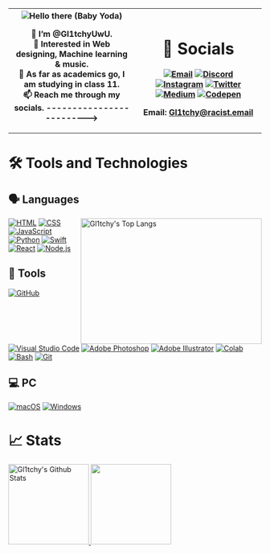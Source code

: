 <table>
  <tr>
    <th width="50%">
      
<img src="https://c.tenor.com/-z2KfO5zAckAAAAC/hello-there-baby-yoda.gif" align="center" alt="Hello there (Baby Yoda)">

👋 I’m @Gl1tchyUwU. <br>
👀 Interested in Web designing, Machine learning & music. <br>
📖 As far as academics go, I am studying in class 11. <br>
📫 Reach me through my socials. ------------------------->
    </th>
<!-- - 💞️ I’m looking to collaborate on ...  -->
<!--
yashppawar/yashppawar is a ✨ special ✨ repository because its `README.md` (this file) appears on your GitHub profile.
You can click the Preview link to take a look at your changes.
-->
<th>

# 🔗 Socials
[![Email](https://img.shields.io/badge/Mail-004788?style=for-the-badge&logo=gmail&logoColor=white)](mailto:Gl1tchy@racist.email)
[![Discord](https://img.shields.io/badge/Discord-7289DA?style=for-the-badge&logo=discord&logoColor=white)](https://discord.com/channels/@me/714699832400412693)
[![Instagram](https://img.shields.io/badge/Instagram-E4405F?style=for-the-badge&logo=instagram&logoColor=white)](https://www.instagram.com/gl1tchy.exe)
[![Twitter](https://img.shields.io/badge/Twitter-1A8CD8?style=for-the-badge&logo=twitter&logoColor=white)](https://twitter.com/Gl1tchyWasTaken)
[![Medium](https://img.shields.io/badge/Medium-F2B715?style=for-the-badge&logo=medium&logoColor=white)](https://medium.com/@Gl1tchy)
[![Codepen](https://img.shields.io/badge/Codepen-000000?style=for-the-badge&logo=codepen&logoColor=white)](https://codepen.io/Gl1tchyUwU)
<!-- [![GitLab](https://img.shields.io/badge/GitLab-330F63?style=for-the-badge&logo=gitlab&logoColor=white)] -->
<!-- [![Replit](https://img.shields.io/badge/Replit.com-1D2021?style=for-the-badge&logo=replit&logoColor=white)] -->
 Email: Gl1tchy@racist.email

</th>
</tr>
</table>

# 🛠 Tools and Technologies

## 🗣 Languages
<img align="right" src="https://github-readme-stats.vercel.app/api/top-langs/?username=gl1tchyuwu&layout=compact&theme=dark" alt="Gl1tchy's Top Langs" height="250" width="360">

[![HTML](https://img.shields.io/badge/HTML-Primary_Language-E44C27?style=for-the-badge&logo=html5&logoColor=E44C27)](https://www.w3schools.com/html/default.asp)
[![CSS](https://img.shields.io/badge/CSS-Primary_Language-2299F8?style=for-the-badge&logo=css3&logoColor=2299F8)](https://www.w3schools.com/css/default.asp)
[![JavaScript](https://img.shields.io/badge/JavaScript-Basics-F7E017?style=for-the-badge&logo=javascript)](https://www.javascript.com/)
[![Python](https://img.shields.io/badge/Python-Basics-3776AB?style=for-the-badge&logo=python&logoColor=3776AB)](https://www.python.org/)
[![Swift](https://img.shields.io/badge/Swift-Basics-FA7343?style=for-the-badge&logo=swift&logoColor=FA7343)](https://developer.apple.com/swift/)
[![React](https://img.shields.io/badge/React-Learning-61DAFB?style=for-the-badge&logo=react&logoColor=61DAFB)](https://react.dev/)
[![Node.js](https://img.shields.io/badge/Node.js-Learning-549E44?style=for-the-badge&logo=node.js&logoColor=549E44)](https://nodejs.org/)

## 🔧 Tools 
[![GitHub](https://img.shields.io/badge/GitHub-0D1117?style=for-the-badge&logo=github&logoColor=white)](https://github.com/)
[![Visual Studio Code](https://img.shields.io/badge/Visual_Studio_Code-1E9CF0?style=for-the-badge&logo=visualstudio)](https://code.visualstudio.com/)
[![Adobe Photoshop](https://img.shields.io/badge/Adobe%20Photoshop-001E36?style=for-the-badge&logo=Adobe%20Photoshop&logoColor=31A8FF)](https://www.adobe.com/in/products/photoshop/)
[![Adobe Illustrator](https://img.shields.io/badge/Adobe%20Illustrator-330000?style=for-the-badge&logo=adobe%20illustrator&logoColor=FF9A02)](https://www.adobe.com/in/products/illustrator/)
[![Colab](https://img.shields.io/badge/Google_Colab-FF8C0A?style=for-the-badge&logo=google%20colab&logoColor=white)](https://colab.research.google.com/)
[![Bash](https://img.shields.io/badge/Bash-272E35?style=for-the-badge&logo=gnu%20bash&logoColor=white)](https://www.gnu.org/software/bash/)
[![Git](https://img.shields.io/badge/Git-FF5611?style=for-the-badge&logo=git&logoColor=white)](https://git-scm.com/)

## 💻 PC
[![macOS](https://img.shields.io/badge/Apple-MacBook_Pro-999999?style=for-the-badge&logo=apple&logoColor=white)](https://www.apple.com/in/macbook-pro/)
[![Windows](https://img.shields.io/badge/Windows-laptop-0078D6?style=for-the-badge&logo=windows)](https://www.microsoft.com/en/windows/)

# 📈 Stats

<p align="center">
    <div style="display: inline-block;margin: auto;">
        <a href="https://github.com/gl1tchyuwu">
            <img src="https://github-readme-stats.vercel.app/api?username=gl1tchyuwu&hide=issue&show_icons=true&theme=gotham" alt="Gl1tchy's Github Stats" height="160">
    	    <img src="https://github-readme-streak-stats.herokuapp.com/?user=gl1tchyuwu&theme=onedark&count_private=true&theme=gotham" height=160>
        </a>
    </div>
</p>
